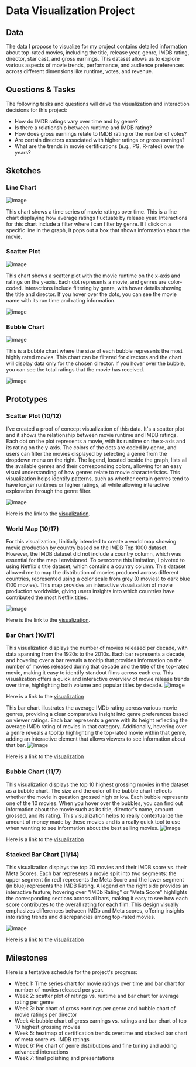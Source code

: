 # Data Visualization Project

## Data

The data I propose to visualize for my project contains detailed information about top-rated movies, including the title, release year, genre, IMDB rating, director, star cast, and gross earnings. This dataset allows us to explore various aspects of movie trends, performance, and audience preferences across different dimensions like runtime, votes, and revenue.

## Questions & Tasks

The following tasks and questions will drive the visualization and interaction decisions for this project:

* How do IMDB ratings vary over time and by genre?
* Is there a relationship between runtime and IMDB rating?
* How does gross earnings relate to IMDB rating or the number of votes?
* Are certain directors associated with higher ratings or gross earnings?
* What are the trends in movie certifications (e.g., PG, R-rated) over the years?
  
## Sketches

### Line Chart
![image](https://github.com/user-attachments/assets/26ada15e-7058-4f75-844d-37409fd2c715)

This chart shows a time series of movie ratings over time. This is a line chart displaying how average ratings fluctuate by release year. Interactions for this chart include a filter where I can filter by genre. If I click on a specific line in the graph, it pops out a box that shows information about the movie. 

### Scatter Plot
![image](https://github.com/user-attachments/assets/3cb95b2f-002a-46e8-9694-72f5e53e011a)

This chart shows a scatter plot with the movie runtime on the x-axis and ratings on the y-axis. Each dot represents a movie, and genres are color-coded. Interactions include filtering by genre, with hover details showing the title and director. If you hover over the dots, you can see the movie name with its run time and rating information.

![image](https://github.com/user-attachments/assets/74b1715c-21a7-404b-b984-409db3c24891)

### Bubble Chart
![image](https://github.com/user-attachments/assets/ba22d872-3c31-4e1a-bab8-f9ea8fa45fe2)

This is a bubble chart where the size of each bubble represents the most highly rated movies. This chart can be filtered for directors and the chart will display data only for the chosen director. If you hover over the bubble, you can see the total ratings that the movie has received.

![image](https://github.com/user-attachments/assets/7d3f4b21-2797-4714-9c0e-f5606201b056)


## Prototypes
### Scatter Plot (10/12)
I’ve created a proof of concept visualization of this data. It's a scatter plot and it shows the relationship between movie runtime and IMDB ratings. Each dot on the plot represents a movie, with its runtime on the x-axis and its rating on the y-axis. The colors of the dots are coded by genre, and users can filter the movies displayed by selecting a genre from the dropdown menu on the right. The legend, located beside the graph, lists all the available genres and their corresponding colors, allowing for an easy visual understanding of how genres relate to movie characteristics. This visualization helps identify patterns, such as whether certain genres tend to have longer runtimes or higher ratings, all while allowing interactive exploration through the genre filter.

![image](https://github.com/user-attachments/assets/9f82198b-d7f2-4da5-8b78-613e5cf15624)

Here is the link to the [visualization](https://vizhub.com/rkhan570/429e8e8914e1420590ba25713a5a95bc?mode=embed).

### World Map (10/17)
For this visualization, I initially intended to create a world map showing movie production by country based on the IMDB Top 1000 dataset. However, the IMDB dataset did not include a country column, which was essential for the map I envisioned. To overcome this limitation, I pivoted to using Netflix's title dataset, which contains a country column. This dataset allowed me to map the distribution of movies produced across different countries, represented using a color scale from grey (0 movies) to dark blue (100 movies). This map provides an interactive visualization of movie production worldwide, giving users insights into which countries have contributed the most Netflix titles.

![image](https://github.com/user-attachments/assets/ed1b0237-aa63-428f-9668-3071ed9384c3)

Here is the link to the [visualization](https://vizhub.com/rkhan570/2ac74cb664aa4253a8687beec3c46070?mode=embed).

### Bar Chart (10/17)
This visualization displays the number of movies released per decade, with data spanning from the 1920s to the 2010s. Each bar represents a decade, and hovering over a bar reveals a tooltip that provides information on the number of movies released during that decade and the title of the top-rated movie, making it easy to identify standout films across each era. This visualization offers a quick and interactive overview of movie release trends over time, highlighting both volume and popular titles by decade. 
![image](https://github.com/user-attachments/assets/ec1e5a72-5bb4-464a-a393-347a6d44b191)

Here is a link to the [visualization](https://vizhub.com/rkhan570/e580c750d66148a1bba59e3e17fb87af?mode=embed)

This bar chart illustrates the average IMDb rating across various movie genres, providing a clear comparative insight into genre preferences based on viewer ratings. Each bar represents a genre with its height reflecting the average IMDb rating of movies in that category. Additionally, hovering over a genre reveals a tooltip highlighting the top-rated movie within that genre, adding an interactive element that allows viewers to see information about that bar. 
![image](https://github.com/user-attachments/assets/bbfd0205-3221-442a-a035-7b15d5176aec)

Here is a link to the [visualization](https://vizhub.com/rkhan570/3e4ba018c8c1434baf03c6f56a945c0b?mode=embed)

### Bubble Chart (11/7)
This visualization displays the top 10 highest grossing movies in the dataset as a bubble chart. The size and the color of the bubble chart reflects whether the movie in question grossed high or low. Each bubble represents one of the 10 movies. When you hover over the bubbles, you can find out information about the movie such as its title, director's name, amount grossed, and its rating. This visualization helps to really contextualize the amount of money made by these movies and is a really quick tool to use when wanting to see information about the best selling movies.
![image](https://github.com/user-attachments/assets/b3270495-016a-426f-b073-567754e2d476)


Here is a link to the [visualization](https://vizhub.com/rkhan570/e8e436f75cd34cfc9b1f69c3cdd7a1ec?mode=embed)

### Stacked Bar Chart (11/14)
This visualization displays the top 20 movies and their IMDB score vs. their Meta Scores. Each bar represents a movie split into two segments: the upper segment (in red) represents the Meta Score and the lower segment (in blue) represents the IMDB Rating. A legend on the right side provides an interactive feature; hovering over "IMDb Rating" or "Meta Score" highlights the corresponding sections across all bars, making it easy to see how each score contributes to the overall rating for each film. This design visually emphasizes differences between IMDb and Meta scores, offering insights into rating trends and discrepancies among top-rated movies.

![image](https://github.com/user-attachments/assets/0482fc10-3fdf-4e60-91ff-da3ce7ab715e)

Here is a link to the [visualization](https://vizhub.com/rkhan570/7872ef88c8db4825a18b0527a9fc22f6?mode=embed)

## Milestones

Here is a tentative schedule for the project's progress:
* Week 1: Time series chart for movie ratings over time and bar chart for number of movies released per year.
* Week 2: scatter plot of ratings vs. runtime and bar chart for average rating per genre
* Week 3: bar chart of gross earnings per genre and bubble chart of movie ratings per director
* Week 4: bubble chart of gross earnings vs. ratings and bar chart of top 10 highest grossing movies
* Week 5: heatmap of certification trends overtime and stacked bar chart of meta score vs. IMDB ratings
* Week 6: Pie chart of genre distributions and fine tuning and adding advanced interactions
* Week 7: final polishing and presentations
